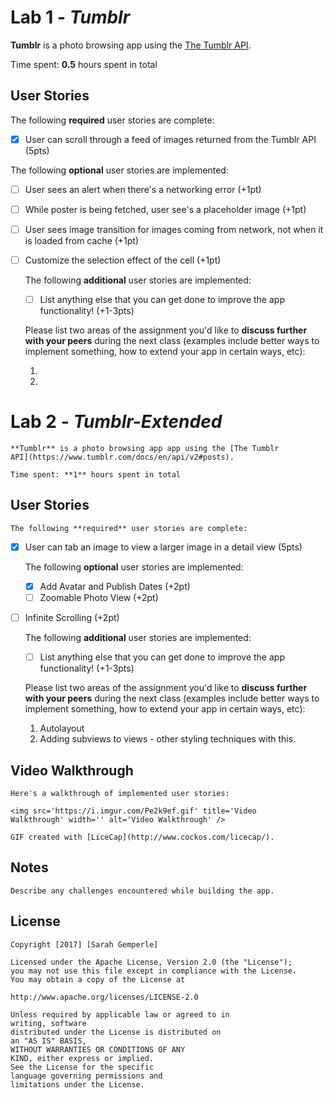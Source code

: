 # Lab 1 - *Tumblr*

**Tumblr** is a photo browsing app using the [The Tumblr
API](https://www.tumblr.com/docs/en/api/v2#posts).

Time spent: **0.5** hours spent in total

## User Stories

The following **required** user stories are complete:

  - [X] User can scroll through a feed of images returned from the Tumblr API
(5pts)

  The following **optional** user stories are implemented:

  - [ ] User sees an alert when there's a networking error (+1pt)
  - [ ] While poster is being fetched, user see's a placeholder image (+1pt)
  - [ ] User sees image transition for images coming from network, not when it
  is loaded from cache (+1pt)
- [ ] Customize the selection effect of the cell (+1pt)

  The following **additional** user stories are implemented:

  - [ ] List anything else that you can get done to improve the app
functionality! (+1-3pts)

  Please list two areas of the assignment you'd like to **discuss further
  with your peers** during the next class (examples include better ways to
      implement something, how to extend your app in certain ways, etc):

    1.
    2.

# Lab 2 - *Tumblr-Extended*

    **Tumblr** is a photo browsing app app using the [The Tumblr
    API](https://www.tumblr.com/docs/en/api/v2#posts).

    Time spent: **1** hours spent in total

## User Stories

    The following **required** user stories are complete:

- [X] User can tab an image to view a larger image in a detail view (5pts)

  The following **optional** user stories are implemented:

  - [X] Add Avatar and Publish Dates (+2pt)
  - [ ] Zoomable Photo View (+2pt)
- [ ] Infinite Scrolling (+2pt)

  The following **additional** user stories are implemented:

  - [ ] List anything else that you can get done to improve the app
functionality! (+1-3pts)

  Please list two areas of the assignment you'd like to **discuss further with
  your peers** during the next class (examples include better ways to implement
      something, how to extend your app in certain ways, etc):

    1. Autolayout
    2. Adding subviews to views - other styling techniques with this.

## Video Walkthrough

    Here's a walkthrough of implemented user stories:

    <img src='https://i.imgur.com/Pe2k9ef.gif' title='Video
    Walkthrough' width='' alt='Video Walkthrough' />

    GIF created with [LiceCap](http://www.cockos.com/licecap/).


## Notes

    Describe any challenges encountered while building the app.

## License

    Copyright [2017] [Sarah Gemperle]

    Licensed under the Apache License, Version 2.0 (the "License");
    you may not use this file except in compliance with the License.
    You may obtain a copy of the License at

    http://www.apache.org/licenses/LICENSE-2.0

    Unless required by applicable law or agreed to in
    writing, software
    distributed under the License is distributed on
    an "AS IS" BASIS,
    WITHOUT WARRANTIES OR CONDITIONS OF ANY
    KIND, either express or implied.
    See the License for the specific
    language governing permissions and
    limitations under the License.
